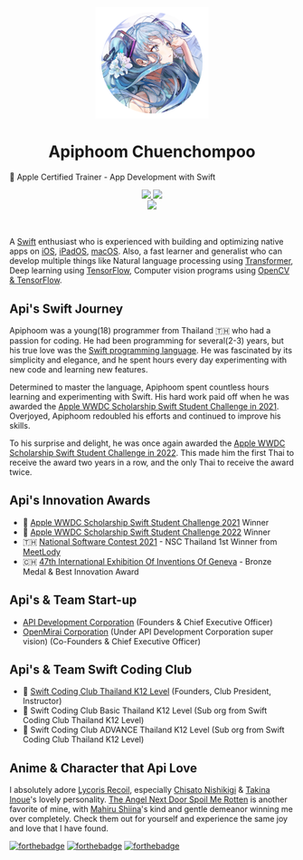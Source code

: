 <p align="center">
  <img src="https://raw.githubusercontent.com/apiphoomchu/apiphoomchu/main/miku.png" width="200"/>
</p>
<h1 align="center">Apiphoom Chuenchompoo</h1>
<a align="center"> Apple Certified Trainer - App Development with Swift</a>
<p align="center">
  <a href="apiphoom23@gmail.com">
    <img src="https://img.shields.io/badge/Gmail-mail%20me-f14336?logo=gmail"/>
  </a>
  <a href="http://discordapp.com/users/639835744004866049">
    <img src="https://img.shields.io/badge/Discord-chat%20me-5865f2?logo=discord&logoColor=f5f5f5"/>
  </a>
  <br/>
  <a href="https://th.linkedin.com/in/apiphoom-chuenchompoo-3321301a4">
    <img src="https://img.shields.io/badge/LinkedIn-connect%20with%20me-2a66bc?logo=linkedin"/>
  </a>
</p>

<br/>

A [Swift](https://developer.apple.com/swift/) enthusiast who is experienced with building and optimizing native apps on
  [iOS](https://www.apple.com/ios/),
  [iPadOS](https://www.apple.com/ipados/),
  [macOS](https://www.apple.com/macos).
Also, a fast learner and generalist who can develop multiple things like
  Natural language processing using [Transformer](https://en.wikipedia.org/wiki/Transformer_(machine_learning_model)),
  Deep learning using [TensorFlow](https://www.tensorflow.org),
  Computer vision programs using [OpenCV & TensorFlow](https://opencv.org/).

## Api's Swift Journey
Apiphoom was a young(18) programmer from Thailand 🇹🇭 who had a passion for coding. He had been programming for several(2-3) years, but his true love was the [Swift programming language](https://developer.apple.com/swift/). He was fascinated by its simplicity and elegance, and he spent hours every day experimenting with new code and learning new features.

Determined to master the language, Apiphoom spent countless hours learning and experimenting with Swift. His hard work paid off when he was awarded the [Apple WWDC Scholarship Swift Student Challenge in 2021](https://www.flashfly.net/wp/345856). Overjoyed, Apiphoom redoubled his efforts and continued to improve his skills.

To his surprise and delight, he was once again awarded the [Apple WWDC Scholarship Swift Student Challenge in 2022](https://www.techoffside.com/2022/06/apple-wwdc22-swift-student-challenge/). This made him the first Thai to receive the award two years in a row, and the only Thai to receive the award twice.

## Api's Innovation Awards
-  [Apple WWDC Scholarship Swift Student Challenge 2021](https://www.flashfly.net/wp/345856) Winner
-  [Apple WWDC Scholarship Swift Student Challenge 2022](https://www.techoffside.com/2022/06/apple-wwdc22-swift-student-challenge/) Winner
- 🇹🇭 [National Software Contest 2021](https://www.nectec.or.th/social/social-program/nation-software-contest-nsc.html) - NSC Thailand 1st Winner from [MeetLody](https://apps.apple.com/th/app/meetlody/id1604416169)
- 🇨🇭 [47th International Exhibition Of Inventions Of Geneva](https://inventions-geneva.ch/en/home/) - Bronze Medal & Best Innovation Award

## Api's & Team Start-up
- [API Development Corporation](https://www.api-development.co) (Founders & Chief Executive Officer)
- [OpenMirai Corporation](https://www.openmirai.com) (Under API Development Corporation super vision) (Co-Founders & Chief Executive Officer)

## Api's & Team Swift Coding Club
-  [Swift Coding Club Thailand K12 Level](https://www.openmirai.com/special-mirai/6242a2184df7ce70e9ab6158) (Founders, Club President, Instructor)
-  Swift Coding Club Basic Thailand K12 Level (Sub org from Swift Coding Club Thailand K12 Level)
-  Swift Coding Club ADVANCE Thailand K12 Level (Sub org from Swift Coding Club Thailand K12 Level)

## Anime & Character that Api Love
I absolutely adore [Lycoris Recoil](https://lycoris-recoil.fandom.com/wiki/Lycoris_Recoil_Wiki), especially [Chisato Nishikigi](https://lycoris-recoil.fandom.com/wiki/Chisato_Nishikigi) & [Takina Inoue](https://lycoris-recoil.fandom.com/wiki/Takina_Inoue)'s lovely personality. [The Angel Next Door Spoil Me Rotten](https://otonari-no-tenshi.fandom.com/wiki/The_Angel_Next_Door_Spoils_Me_Rotten) is another favorite of mine, with [Mahiru Shiina](https://otonari-no-tenshi.fandom.com/wiki/Mahiru_Shiina)'s kind and gentle demeanor winning me over completely. Check them out for yourself and experience the same joy and love that I have found.


[![forthebadge](https://forthebadge.com/images/badges/made-with-swift.svg)](https://forthebadge.com)
[![forthebadge](https://forthebadge.com/images/badges/built-by-developers.svg)](https://forthebadge.com)
[![forthebadge](https://forthebadge.com/images/badges/makes-people-smile.svg)](https://forthebadge.com)

